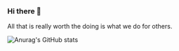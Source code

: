 ### Hi there 👋

All that is really worth the doing is what we do for others.

![Anurag's GitHub stats](https://github-readme-stats.vercel.app/api?username=RootShell-coder&show_icons=true&count_private=true&theme=radical)
